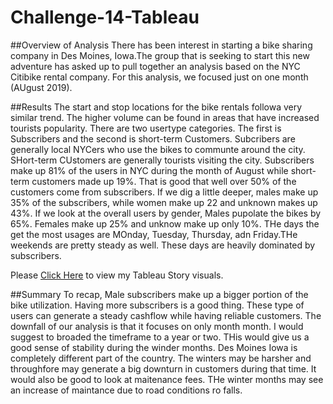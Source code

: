# Challenge-14-Tableau

##Overview of Analysis
There has been interest in starting a bike sharing company in Des Moines, Iowa.The group that is seeking to start this new adventure has asked up to pull together an analysis based on the NYC Citibike rental company. For this analysis, we focused just on one month (AUgust 2019).

##Results
The start and stop locations for the bike rentals followa very similar trend. The higher volume can be found in areas that have increased tourists popularity. 
There are two usertype categories. The first is Subscribers and the second is short-term Customers. Subcribers are generally local NYCers who use the bikes to communte around the city. SHort-term CUstomers are generally tourists visiting the city. Subscribers make up 81% of the users in NYC during the month of August while short-term customers made up 19%. That is good that well over 50% of the customers come from subscribers. If we dig a little deeper, males make up 35% of the subscribers, while women make up 22 and unknown makes up 43%. If we look at the overall users by gender, Males pupolate the bikes by 65%. Females make up 25% and unknow make up only 10%.
THe days the get the most usages are MOnday, Tuesday, Thursday, adn Friday.THe weekends are pretty steady as well. These days are heavily dominated by subscribers.

Please [Click Here](https://public.tableau.com/app/profile/lindsay.teeters/viz/Chapter14Challenge/Challenge14?publish=yes) to view my Tableau Story visuals.

##Summary
To recap, Male subscribers make up a bigger portion of the bike utilization. Having more subscribers is a good thing. These type of users can generate a steady cashflow while having reliable customers. The downfall of our analysis is that it focuses on only month month. I would suggest to broaded the timeframe to a year or two. THis would give us a good sense of stability during the winder months. Des Moines Iowa is completely different part of the country. The winters may be harsher and throughfore may generate a big downturn in customers during that time. It would also be good to look at maitenance fees. THe winter months may see an increase of maintance due to road conditions ro falls. 
